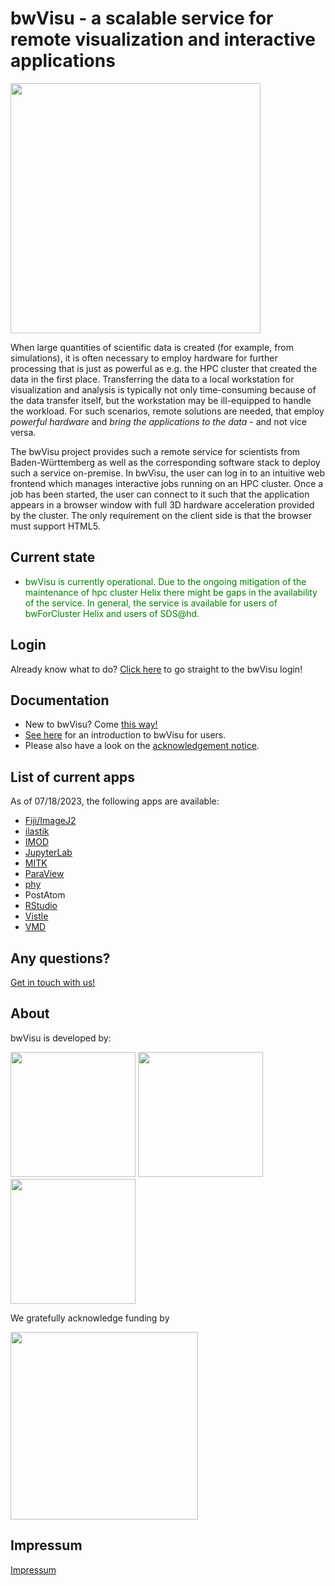 # bwVisu - a scalable service for remote visualization and interactive applications

<img src="https://github.com/bwvisu/docs/raw/master/img/bwvisu2.png" alt="" width="400"/>

When large quantities of scientific data is created (for example, from simulations), it is often necessary to employ hardware for further processing that is just as powerful as e.g. the HPC cluster that created the data in the first place. Transferring the data to a local workstation for visualization and analysis is typically not only time-consuming because of the data transfer itself, but the workstation may be ill-equipped to handle the workload. For such scenarios, remote solutions are needed, that employ *powerful hardware* and *bring the applications to the data* - and not vice versa.

The bwVisu project provides such a remote service for scientists from Baden-Württemberg as well as the corresponding software stack to deploy such a service on-premise. In bwVisu, the user can log in to an intuitive web frontend which manages interactive jobs running on an HPC cluster. Once a job has been started, the user can connect to it such that the application appears in a browser window with full 3D hardware acceleration provided by the cluster. The only requirement on the client side is that the browser must support HTML5.

## Current state

<!-- * <p style="color:green;">bwVisu is running. The service is available for users of bwForCluster Helix and users of SDS@hd. </p> -->
<!--* <p style="color:red;">bwVisu is currently down for maintenance, but will be back online soon.</p> -->
* <p style="color:green;"> bwVisu is currently operational. Due to the ongoing mitigation of the maintenance of hpc cluster Helix there might be gaps in the availability of the service.  In general, the service is available for users of bwForCluster Helix and users of SDS@hd. </p>

## Login
Already know what to do? [Click here](https://bwvisu-web.urz.uni-heidelberg.de) to go straight to the bwVisu login!

## Documentation
* New to bwVisu? Come [this way!](user-docs/getting-started.md)
* [See here](user-docs/user-docs.md) for an introduction to bwVisu for users.
* Please also have a look on the [acknowledgement notice](acknowledgement.md).

<!-- * **For administrators or the technically inclined:** [See here](technical-docs/technical-docs.md) for the bwVisu technical documentation, including a description of its architecture, how it works and how to install bwVisu. -->

## List of current apps
As of 07/18/2023, the following apps are available:
- [Fiji/ImageJ2](https://imagej.net/software/fiji/)
- [ilastik](https://www.ilastik.org/)
- [IMOD](https://bio3d.colorado.edu/imod/)
- [JupyterLab](https://jupyter.org/)
- [MITK](https://www.mitk.org/)
- [ParaView](https://www.paraview.org/)
- [phy](https://github.com/cortex-lab/phy)    
- PostAtom
- [RStudio](https://posit.co/products/open-source/rstudio-server/)
- [Vistle](https://vistle.io/)
- [VMD](https://www.ks.uiuc.edu/Research/vmd/)

## Any questions?

[Get in touch with us!](mailto:bwvisu-support@urz.uni-heidelberg.de)

## About

bwVisu is developed by:

<img src="https://github.com/bwvisu/docs/raw/master/img/unihd.png" alt=""  width="200"/>
<img src="https://github.com/bwvisu/docs/raw/master/img/hlrs.png" alt="" width="200"/>
<img src="https://github.com/bwvisu/docs/raw/master/img/kit.png" alt=""  width="200"/>

We gratefully acknowledge funding by


<img src="https://github.com/bwvisu/docs/raw/master/img/mwk.png" alt="" width="300"/>

## Impressum

[Impressum](https://www.urz.uni-heidelberg.de/de/Impressum)
